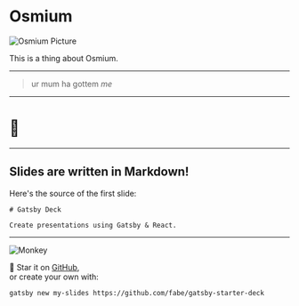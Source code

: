 # Osmium

![Osmium Picture](https://upload.wikimedia.org/wikipedia/commons/0/0c/Osmium_crystals.jpg)

This is a thing about Osmium.

---

> ur
> mum
> ha
> gottem
> <cite>me</cite>

---

# 🤫

---

## Slides are written in Markdown!

Here's the source of the first slide:

    # Gatsby Deck

    Create presentations using Gatsby & React.

---

![Monkey](//i.imgur.com/PnbINJ6.gif)

🌟 Star it on [GitHub](//github.com/fabe/gatsby-deck),  
or create your own with:

    gatsby new my-slides https://github.com/fabe/gatsby-starter-deck
